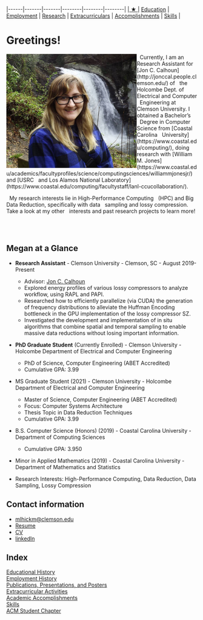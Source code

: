 
|------|-------|-------|--------|--------|--------|
|[ ★ ](index.md) | [Education](education.md) | [Employment](employment.md) | [Research](publications.md) | [Extracurriculars](activities.md) | [Accomplishments](accomplishments.md) | [Skills](skills.md) |


# Greetings!

<img style="float: left;" img src="pictures/me4.jpg" alt="Megan Hickman Fulp" height="300"/>
&nbsp;&nbsp;Currently, I am an Research Assistant for [Jon C. Calhoun](http://jonccal.people.clemson.edu/) of 
&nbsp;&nbsp;the Holcombe Dept. of Electrical and Computer 
&nbsp;&nbsp;Engineering at Clemson University. I obtained a Bachelor’s 
&nbsp;&nbsp;Degree in Computer Science from [Coastal Carolina 
&nbsp;&nbsp;University](https://www.coastal.edu/computing/), doing research with [William M. Jones](https://www.coastal.edu/academics/facultyprofiles/science/computingsciences/williammjonesjr/) and [USRC 
&nbsp;&nbsp;and Los Alamos National Laboratory](https://www.coastal.edu/computing/facultystaff/lanl-ccucollaboration/). 

&nbsp;&nbsp;My research interests lie in High-Performance Computing 
&nbsp;&nbsp;(HPC) and Big Data Reduction, specifically with data 
&nbsp;&nbsp;sampling and lossy compression. Take a look at my other 
&nbsp;&nbsp;interests and past research projects to learn more!

&nbsp;&nbsp;&nbsp;&nbsp;&nbsp;&nbsp;&nbsp;&nbsp;&nbsp;&nbsp;&nbsp;&nbsp;&nbsp;&nbsp;&nbsp;&nbsp;&nbsp;&nbsp;&nbsp;&nbsp;&nbsp;&nbsp;&nbsp;&nbsp;&nbsp;&nbsp;&nbsp;&nbsp;&nbsp;&nbsp;&nbsp;&nbsp;&nbsp;&nbsp;&nbsp;&nbsp;&nbsp;&nbsp;&nbsp;&nbsp;&nbsp;&nbsp;&nbsp;&nbsp;&nbsp;&nbsp;&nbsp;&nbsp;&nbsp;&nbsp;&nbsp;&nbsp;&nbsp;&nbsp;&nbsp;&nbsp;&nbsp;&nbsp;&nbsp;&nbsp;&nbsp;&nbsp;&nbsp;&nbsp;&nbsp;&nbsp;&nbsp;&nbsp;&nbsp;&nbsp;&nbsp;&nbsp;&nbsp;&nbsp;&nbsp;&nbsp;&nbsp;&nbsp;&nbsp;&nbsp;&nbsp;&nbsp;&nbsp;&nbsp;&nbsp;&nbsp;&nbsp;&nbsp;&nbsp;&nbsp;&nbsp;&nbsp;&nbsp;&nbsp;&nbsp;&nbsp;&nbsp;&nbsp;&nbsp;&nbsp;&nbsp;&nbsp;&nbsp;&nbsp;&nbsp;&nbsp;&nbsp;&nbsp;&nbsp;&nbsp;&nbsp;&nbsp;&nbsp;&nbsp;&nbsp;&nbsp;&nbsp;&nbsp;&nbsp;&nbsp;&nbsp;&nbsp;&nbsp;&nbsp;&nbsp;&nbsp;&nbsp;&nbsp;&nbsp;&nbsp;&nbsp;&nbsp;&nbsp;&nbsp;&nbsp;&nbsp;&nbsp;&nbsp;

## Megan at a Glance


* **Research Assistant** - Clemson University - Clemson, SC - August 2019-Present
  - Advisor: [Jon C. Calhoun](http://jonccal.people.clemson.edu/)  
  - Explored energy profiles of various lossy compressors to analyze workflow, using RAPL and PAPI.
  - Researched how to efficiently parallelize (via CUDA) the generation of frequency distributions to alleviate the Huffman Encoding bottleneck in the GPU implementation of the lossy compressor SZ.
  - Investigated the development and implementation of in situ algorithms that combine spatial and temporal sampling to enable massive data reductions without losing important information.

* **PhD Graduate Student** (Currently Enrolled) - Clemson University - Holcombe Department of Electrical and Computer Engineering
  - PhD of Science, Computer Engineering (ABET Accredited)
  - Cumulative GPA: 3.99

* MS Graduate Student (2021) - Clemson University - Holcombe Department of Electrical and Computer Engineering
  - Master of Science, Computer Engineering (ABET Accredited)
  - Focus: Computer Systems Architecture  
  - Thesis Topic in Data Reduction Techniques  
  - Cumulative GPA: 3.99

* B.S. Computer Science (Honors) (2019) - Coastal Carolina University - Department of Computing Sciences
  - Cumulative GPA: 3.950
* Minor in Applied Mathematics (2019) - Coastal Carolina University - Department of Mathematics and Statistics

* Research Interests: High-Performance Computing, Data Reduction, Data Sampling, Lossy Compression

## Contact information
* mlhickm@clemson.edu
* <a href="https://mhickmanf.github.io/documents/resume.pdf" target="_blank">Resume</a>
* <a href="https://mhickmanf.github.io/documents/cv.pdf" target="_blank">CV</a>  
* [linkedIn](https://www.linkedin.com/in/megan-hickman-fulp-3174a3125/)


## Index

[Educational History](education.md)  
[Employment History](employment.md)  
[Publications, Presentations, and Posters](publications.md)   
[Extracurricular Activities](activities.md)   
[Academic Accomplishments](accomplishments.md)   
[Skills](skills.md)   
[ACM Student Chapter](acm.md)    

